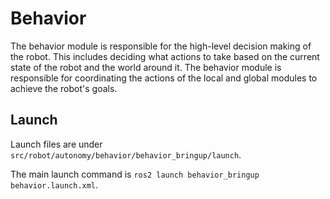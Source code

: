 # Behavior
The behavior module is responsible for the high-level decision making of the robot. This includes deciding what actions to take based on the current state of the robot and the world around it. The behavior module is responsible for coordinating the actions of the local and global modules to achieve the robot's goals.

## Launch
Launch files are under `src/robot/autonomy/behavior/behavior_bringup/launch`.

The main launch command is `ros2 launch behavior_bringup behavior.launch.xml`.

